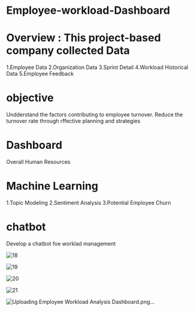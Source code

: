 # Employee-workload-Dashboard
# Overview : This project-based company collected Data
1.Employee Data
2.Organization Data
3.Sprint Detail
4.Workload Historical Data
5.Employee Feedback
# objective 
Undderstand the factors contributing to employee turnover.
Reduce the turnover rate through rffective planning and strategies
# Dashboard
Overall Human Resources
# Machine Learning
1.Topic Modeling
2.Sentiment Analysis
3.Potential Employee Churn
# chatbot
Develop a chatbot foe worklad management

![18](https://github.com/user-attachments/assets/b981ad2c-79d4-4b27-a32c-cca5324a0150)


![19](https://github.com/user-attachments/assets/86243e59-cb37-454c-b757-9e35b49dfcb0)


![20](https://github.com/user-attachments/assets/7ebc9446-5521-41d0-b765-ca076eb75f24)


![21](https://github.com/user-attachments/assets/aa479d21-68a9-47fa-ba3a-cb348f5bf706)


![Uploading Employee Workload Analysis Dashboard.png…]()










